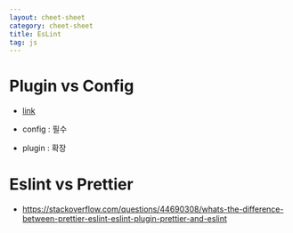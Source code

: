 ```yaml
---
layout: cheet-sheet
category: cheet-sheet
title: EsLint
tag: js
---
```


# Plugin vs Config

- [link](https://stackoverflow.com/questions/53189200/whats-the-difference-between-plugins-and-extends-in-eslint)

- config : 필수
- plugin : 확장

# Eslint vs Prettier

- https://stackoverflow.com/questions/44690308/whats-the-difference-between-prettier-eslint-eslint-plugin-prettier-and-eslint
